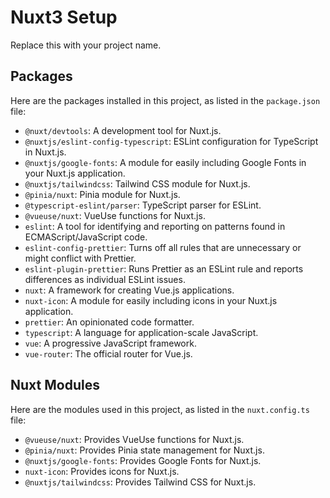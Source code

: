 # Nuxt3 Setup

Replace this with your project name.

## Packages

Here are the packages installed in this project, as listed in the `package.json` file:

- `@nuxt/devtools`: A development tool for Nuxt.js.
- `@nuxtjs/eslint-config-typescript`: ESLint configuration for TypeScript in Nuxt.js.
- `@nuxtjs/google-fonts`: A module for easily including Google Fonts in your Nuxt.js application.
- `@nuxtjs/tailwindcss`: Tailwind CSS module for Nuxt.js.
- `@pinia/nuxt`: Pinia module for Nuxt.js.
- `@typescript-eslint/parser`: TypeScript parser for ESLint.
- `@vueuse/nuxt`: VueUse functions for Nuxt.js.
- `eslint`: A tool for identifying and reporting on patterns found in ECMAScript/JavaScript code.
- `eslint-config-prettier`: Turns off all rules that are unnecessary or might conflict with Prettier.
- `eslint-plugin-prettier`: Runs Prettier as an ESLint rule and reports differences as individual ESLint issues.
- `nuxt`: A framework for creating Vue.js applications.
- `nuxt-icon`: A module for easily including icons in your Nuxt.js application.
- `prettier`: An opinionated code formatter.
- `typescript`: A language for application-scale JavaScript.
- `vue`: A progressive JavaScript framework.
- `vue-router`: The official router for Vue.js.

## Nuxt Modules

Here are the modules used in this project, as listed in the `nuxt.config.ts` file:

- `@vueuse/nuxt`: Provides VueUse functions for Nuxt.js.
- `@pinia/nuxt`: Provides Pinia state management for Nuxt.js.
- `@nuxtjs/google-fonts`: Provides Google Fonts for Nuxt.js.
- `nuxt-icon`: Provides icons for Nuxt.js.
- `@nuxtjs/tailwindcss`: Provides Tailwind CSS for Nuxt.js.
